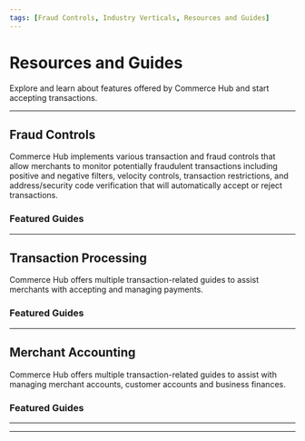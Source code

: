 ```yaml
---
tags: [Fraud Controls, Industry Verticals, Resources and Guides]
---
```


# Resources and Guides

Explore and learn about features offered by Commerce Hub and start accepting transactions.

---

## Fraud Controls

Commerce Hub implements various transaction and fraud controls that allow merchants to monitor potentially fraudulent transactions including positive and negative filters, velocity controls, transaction restrictions, and address/security code verification that will automatically accept or reject transactions.

### Featured Guides

<!-- type: row -->

<!-- type: card
title: Fraud Settings
description: Fraud filters will reject the transaction and either block it before any authorization attempt is made or reverse it based on the address and security code response.
link: ?path=docs/Resources/Guides/Fraud/Fraud-Settings.md
-->

<!-- type: card
title: Address Verification
description: Commerce Hub supports Address Verification Service (AVS) to verify the cardholder’s billing address with the association bank. Address verification can be used as a fraud prevention measure in card-not-present transactions.
link: ?path=docs/Resources/Guides/Fraud/Address-Verification.md
-->

<!-- type: card
title: Security Code Verification
description: Commerce Hub supports security code verification, a service where the cardholder is prompted to enter the 3 or 4-digit (AMEX) security code to have it verified by the association bank. Security code verification can be used as a fraud prevention measure in card-not-present transactions.
link: ?path=docs/Resources/Guides/Fraud/Security-Code.md
-->

<!-- type: row-end -->

---

## Transaction Processing

Commerce Hub offers multiple transaction-related guides to assist merchants with accepting and managing payments.

### Featured Guides

<!-- type: row -->

<!-- type: card
title: Convenience Fees
description: Convenience fees are charges levied for the privilege of paying for a product or service using an alternative payment, or a payment method that is not standard for the merchant.
link: ?path=docs/Resources/Guides/Convenience-Fees.md
-->

<!-- type: card
title: Custom Identifiers
description: Commerce Hub supports the ability for merchants to use their own Merchant Identifiers and Order Identifiers. This allows a seamless integration into existing merchant APIs and databases.
link: ?path=docs/Resources/Guides/BYOID.md
-->

<!-- type: card
title: Directed Routing
description: Directed Routing allows merchants to send transactions to a specific processor or network based on cost, approval rates, liability shift and ticket size.
link: ?path=docs/Resources/Guides/Directed-Routing.md
-->

<!-- type: row-end -->

<!-- type: row -->

<!-- type: card
title: Dynamic Descriptor
description: A descriptor contains identifying information about a merchant, e.g. business name, phone number, city and/or state, which appears on the customer's credit/debit card statement and identifies specific industry information based on the Merchant Category Code (MCC).
link: ?path=docs/Resources/Guides/Dynamic-Descriptor.md
-->

<!-- type: card
title: Gift Card Services
description: Commerce Hub supports purchases with stored value (prepaid) gift cards for card not present transactions. Gift card offers loyalty and rewards for both merchants and consumers.
link: ?path=docs/Resources/Guides/Payment-Sources/Gift-Card.md
-->

<!-- type: card
title: Global Currency Solutions
description: Commerce Hub's Global Currency Solutions allows a merchant to combine any of our currency solutions with Global Merchant Acquiring (GMA) and local payment methods.
link:
-->

<!-- type: row-end -->

<!-- type: row -->

<!-- type: card
title: Level II and III Data
description: Commerce Hub can pass Level II and III data with business-to-business, corporate and purchase card transactions to meet card brand requirements, provide invoice-level transaction details and qualify for lower rates.
link: ?path=docs/Resources/Guides/Level23/Level23.md
-->

<!-- type: card
title: Private Label
description: A private label credit card (PLCC) is a type of credit card that is intended for use at a specific retailer. Merchants partner with PLCC issuers like Citi, to qualify customers and extend them a credit card account.
link: ?path=docs/Resources/Guides/Payment-Sources/Private-Label.md
-->

<!-- type: card
title: Custom Identifiers
description: Commerce Hub supports the ability for merchants to use their own Merchant Identifiers and Order Identifiers. This allows a seamless integration into existing merchant APIs and databases.
link: ?path=docs/Resources/Guides/BYOID.md
-->

<!-- type: row-end -->

<!-- type: row -->

<!-- type: card
title: Split Shipment
description: A split shipment is an ability to capture an authorization for the full order amount by performing a capture for each item shipped.
link: ?path=docs/Resources/Guides/Split-Shipment.md
-->

<!-- type: card
title: Stored Credentials
description: Stored Credentials also known as Credentials on File or Card on File, allows a customer to authorize the storage of their payment source details for future transactions.
link: ?path=docs/Resources/Guides/Stored-Credentials.md
-->

<!-- type: row-end -->

---

## Merchant Accounting

Commerce Hub offers multiple transaction-related guides to assist with managing merchant accounts, customer accounts and business finances.

### Featured Guides

<!-- type: row -->

<!-- type: card
title: Enterprise Portal
description: Stored Credentials also known as Credentials on File or Card on File, allows customer to authorize the storage of their payment source details for future transactions.
link: ?path=docs/Resources/Guides/Enterprise-Portal/Enterprise-Portal.md
-->

<!-- type: card
title: Reporting
description: Reporting is available in Business Track through ClientLine Reporting.
link: ?path=docs/Resources/Guides/Enterprise-Portal/Reporting.md
-->

<!-- type: card
title: Virtual Terminal
description: Commerce Hub's Virtual Terminal (VPOS) allows a merchant to process and offline transaction or may need to manually process a secondary transaction, e.g. to take orders via phone or process a cancel, refund, capture, etc.
link: ?path=docs/Resources/Guides/Enterprise-Portal/Virtual-Terminal.md
-->

<!-- type: row-end -->

---

<!--

## Industry Verticals

Commerce Hub offers guides to assist with integrating different industries, trades, professions, or other groups of customers with specialized needs.

**Begin learning about Commerce Hub's supported [industry verticals](?path=docs/Resources/Guides/Industry-Verticals/Industry-Verticals.md).**

### Featured Guides

- [Petrol](?path=docs/Resources/Guides/Industry-Verticals/Petro.md)
- [Quick Service Restaurants (QSR)](?path=docs/Resources/Guides/Industry-Verticals/QSR.md)
- [Retail](?path=docs/Resources/Guides/Industry-Verticals/Retail.md)
-->

---
